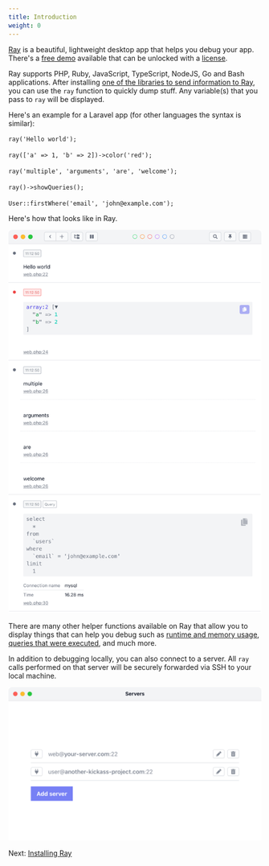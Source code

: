 ```yaml
---
title: Introduction
weight: 0
---
```


[Ray](https://myray.app) is a beautiful, lightweight desktop app that helps you debug your app. There's a [free demo](https://myray.app) available that can be unlocked with a [license](https://spatie.be/products/ray).

Ray supports PHP, Ruby, JavaScript, TypeScript, NodeJS, Go and Bash applications. After installing [one of the libraries to send information to Ray](/docs/ray/v1/installation-in-your-project/introduction), you can use the `ray` function to quickly dump stuff. Any variable(s) that you pass to `ray` will be displayed.

Here's an example for a Laravel app (for other languages the syntax is similar):
```
ray('Hello world');

ray(['a' => 1, 'b' => 2])->color('red');

ray('multiple', 'arguments', 'are', 'welcome');

ray()->showQueries();

User::firstWhere('email', 'john@example.com');
```

Here's how that looks like in Ray.

![screenshot](/docs/screenshots/intro.png)

There are many other helper functions available on Ray that allow you to display things that can help you debug such as [runtime and memory usage](/docs/ray/v1/usage/framework-agnostic-php-project#measuring-performance-and-memory-usage), [queries that were executed](/docs/ray/v1/usage/laravel#showing-queries), and much more.

In addition to debugging locally, you can also connect to a server. All `ray` calls performed on that server will be securely forwarded via SSH to your local machine.

![screenshot](/docs/screenshots/servers.png)

Next: [Installing Ray](/docs/getting-started/installation)
